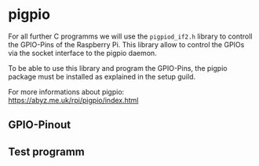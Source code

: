 # pigpio
For all further C programms we will use the `pigpiod_if2.h` library to controll the GPIO-Pins of the Raspberry Pi.
This library allow to control the GPIOs via the socket interface to the pigpio daemon.

To be able to use this library and program the GPIO-Pins, the pigpio package must be installed as explained in the setup guild.

For more informations about pigpio: https://abyz.me.uk/rpi/pigpio/index.html

## GPIO-Pinout


## Test programm